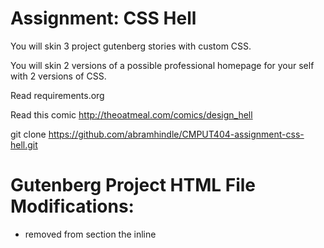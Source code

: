Assignment: CSS Hell
====================

You will skin 3 project gutenberg stories with custom CSS.

You will skin 2 versions of a possible professional homepage for your
self with 2 versions of CSS.

Read requirements.org

Read this comic http://theoatmeal.com/comics/design_hell

git clone https://github.com/abramhindle/CMPUT404-assignment-css-hell.git

Gutenberg Project HTML File Modifications:
==========================================
* removed from <head> section the inline <style> sections from all three files
* added to <head> section <link rel="stylesheet" type="text/css" href="base.css">
* added to 1.html and 3.html <meta http-equiv="Content-Type" content="text/html;charset=utf-8"/>; 2.html already had a <meta> tag
* striped out any references to the attribute style and its elements from all 3 files
* in 3.html under images is a icon for enlarging the image, in those <img> tags they had the alt attribute blank, so added text to say what the image is for

License/Copyright
=================

Textual content is copyright Abram Hindle (C) 2013 under the CC-BY-SA
4.0 unported license. Attribution should be a hyperlink to the
repository and (C) 2013 Abram Hindle visibile in the text.

Code is licensed under the Apache 2.0 license.

References Consulted:
====================
http://www.w3schools.com/
https://www.w3.org/Style/Examples/007/fonts.en.html
Ben Tayaa, http://stackoverflow.com/questions/17705768/is-it-possible-to-change-img-src-attribute-using-css

Assets Retrieved:
=================
/gutenberg/images.background.png - http://images.all-free-download.com/images/graphicthumb/old_paper_background_hd_picture_3_169573.jpg
/homepage/font-awsome/* - http://fontawesome.io/
/homepage/images/cat-background.jpg - https://s-media-cache-ak0.pinimg.com/736x/11/da/e8/11dae81f9c8dda24b058a945a617d14e.jpg
/homepage/images/cute-cat.gif - https://media.giphy.com/media/HPC4LGvCweMrC/
/homepage/images/github.png - https://github.com/logos
/homepage/images/linkedin.png - https://brand.linkedin.com/visual-identity/logo
